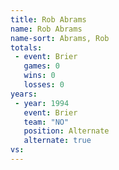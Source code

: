 ```yaml
---
title: Rob Abrams
name: Rob Abrams
name-sort: Abrams, Rob
totals:
 - event: Brier
   games: 0
   wins: 0
   losses: 0
years:
 - year: 1994
   event: Brier
   team: "NO"
   position: Alternate
   alternate: true
vs:
---
```

